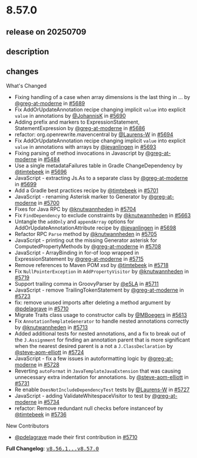 # 8.57.0

## release on 20250709

## description

## changes

What's Changed

* Fixing handling of a case when array dimensions is the last thing in … by <a class="user-mention notranslate" data-hovercard-type="user" data-hovercard-url="/users/greg-at-moderne/hovercard" data-octo-click="hovercard-link-click" data-octo-dimensions="link_type:self" href="https://github.com/greg-at-moderne">@greg-at-moderne</a> in <a class="issue-link js-issue-link" data-error-text="Failed to load title" data-id="3188540187" data-permission-text="Title is private" data-url="https://github.com/openrewrite/rewrite/issues/5689" data-hovercard-type="pull_request" data-hovercard-url="/openrewrite/rewrite/pull/5689/hovercard" href="https://github.com/openrewrite/rewrite/pull/5689">#5689</a>
* Fix AddOrUpdateAnnotation recipe changing implicit <code>value</code> into explicit <code>value</code> in annotations by <a class="user-mention notranslate" data-hovercard-type="user" data-hovercard-url="/users/JohannisK/hovercard" data-octo-click="hovercard-link-click" data-octo-dimensions="link_type:self" href="https://github.com/JohannisK">@JohannisK</a> in <a class="issue-link js-issue-link" data-error-text="Failed to load title" data-id="3188654101" data-permission-text="Title is private" data-url="https://github.com/openrewrite/rewrite/issues/5690" data-hovercard-type="pull_request" data-hovercard-url="/openrewrite/rewrite/pull/5690/hovercard" href="https://github.com/openrewrite/rewrite/pull/5690">#5690</a>
* Adding prefix and markers to ExpressionStatement, StatementExpression by <a class="user-mention notranslate" data-hovercard-type="user" data-hovercard-url="/users/greg-at-moderne/hovercard" data-octo-click="hovercard-link-click" data-octo-dimensions="link_type:self" href="https://github.com/greg-at-moderne">@greg-at-moderne</a> in <a class="issue-link js-issue-link" data-error-text="Failed to load title" data-id="3188143095" data-permission-text="Title is private" data-url="https://github.com/openrewrite/rewrite/issues/5686" data-hovercard-type="pull_request" data-hovercard-url="/openrewrite/rewrite/pull/5686/hovercard" href="https://github.com/openrewrite/rewrite/pull/5686">#5686</a>
* refactor: org.openrewrite.mavencentral by <a class="user-mention notranslate" data-hovercard-type="user" data-hovercard-url="/users/Laurens-W/hovercard" data-octo-click="hovercard-link-click" data-octo-dimensions="link_type:self" href="https://github.com/Laurens-W">@Laurens-W</a> in <a class="issue-link js-issue-link" data-error-text="Failed to load title" data-id="3192096394" data-permission-text="Title is private" data-url="https://github.com/openrewrite/rewrite/issues/5694" data-hovercard-type="pull_request" data-hovercard-url="/openrewrite/rewrite/pull/5694/hovercard" href="https://github.com/openrewrite/rewrite/pull/5694">#5694</a>
* Fix AddOrUpdateAnnotation recipe changing implicit <code>value</code> into explicit <code>value</code> in annotations with arrays by <a class="user-mention notranslate" data-hovercard-type="user" data-hovercard-url="/users/jevanlingen/hovercard" data-octo-click="hovercard-link-click" data-octo-dimensions="link_type:self" href="https://github.com/jevanlingen">@jevanlingen</a> in <a class="issue-link js-issue-link" data-error-text="Failed to load title" data-id="3191683776" data-permission-text="Title is private" data-url="https://github.com/openrewrite/rewrite/issues/5693" data-hovercard-type="pull_request" data-hovercard-url="/openrewrite/rewrite/pull/5693/hovercard" href="https://github.com/openrewrite/rewrite/pull/5693">#5693</a>
* Fixing parsing of method invocations in Javascript by <a class="user-mention notranslate" data-hovercard-type="user" data-hovercard-url="/users/greg-at-moderne/hovercard" data-octo-click="hovercard-link-click" data-octo-dimensions="link_type:self" href="https://github.com/greg-at-moderne">@greg-at-moderne</a> in <a class="issue-link js-issue-link" data-error-text="Failed to load title" data-id="3083729580" data-permission-text="Title is private" data-url="https://github.com/openrewrite/rewrite/issues/5484" data-hovercard-type="pull_request" data-hovercard-url="/openrewrite/rewrite/pull/5484/hovercard" href="https://github.com/openrewrite/rewrite/pull/5484">#5484</a>
* Use a single metadataFailures table in Gradle ChangeDependency by <a class="user-mention notranslate" data-hovercard-type="user" data-hovercard-url="/users/timtebeek/hovercard" data-octo-click="hovercard-link-click" data-octo-dimensions="link_type:self" href="https://github.com/timtebeek">@timtebeek</a> in <a class="issue-link js-issue-link" data-error-text="Failed to load title" data-id="3195403935" data-permission-text="Title is private" data-url="https://github.com/openrewrite/rewrite/issues/5696" data-hovercard-type="pull_request" data-hovercard-url="/openrewrite/rewrite/pull/5696/hovercard" href="https://github.com/openrewrite/rewrite/pull/5696">#5696</a>
* JavaScript - extracting Js.As to a separate class by <a class="user-mention notranslate" data-hovercard-type="user" data-hovercard-url="/users/greg-at-moderne/hovercard" data-octo-click="hovercard-link-click" data-octo-dimensions="link_type:self" href="https://github.com/greg-at-moderne">@greg-at-moderne</a> in <a class="issue-link js-issue-link" data-error-text="Failed to load title" data-id="3196457910" data-permission-text="Title is private" data-url="https://github.com/openrewrite/rewrite/issues/5699" data-hovercard-type="pull_request" data-hovercard-url="/openrewrite/rewrite/pull/5699/hovercard" href="https://github.com/openrewrite/rewrite/pull/5699">#5699</a>
* Add a Gradle best practices recipe by <a class="user-mention notranslate" data-hovercard-type="user" data-hovercard-url="/users/timtebeek/hovercard" data-octo-click="hovercard-link-click" data-octo-dimensions="link_type:self" href="https://github.com/timtebeek">@timtebeek</a> in <a class="issue-link js-issue-link" data-error-text="Failed to load title" data-id="3196765420" data-permission-text="Title is private" data-url="https://github.com/openrewrite/rewrite/issues/5701" data-hovercard-type="pull_request" data-hovercard-url="/openrewrite/rewrite/pull/5701/hovercard" href="https://github.com/openrewrite/rewrite/pull/5701">#5701</a>
* JavaScript - renaming Asterisk marker to Generator by <a class="user-mention notranslate" data-hovercard-type="user" data-hovercard-url="/users/greg-at-moderne/hovercard" data-octo-click="hovercard-link-click" data-octo-dimensions="link_type:self" href="https://github.com/greg-at-moderne">@greg-at-moderne</a> in <a class="issue-link js-issue-link" data-error-text="Failed to load title" data-id="3196701600" data-permission-text="Title is private" data-url="https://github.com/openrewrite/rewrite/issues/5700" data-hovercard-type="pull_request" data-hovercard-url="/openrewrite/rewrite/pull/5700/hovercard" href="https://github.com/openrewrite/rewrite/pull/5700">#5700</a>
* Fixes for Java RPC by <a class="user-mention notranslate" data-hovercard-type="user" data-hovercard-url="/users/knutwannheden/hovercard" data-octo-click="hovercard-link-click" data-octo-dimensions="link_type:self" href="https://github.com/knutwannheden">@knutwannheden</a> in <a class="issue-link js-issue-link" data-error-text="Failed to load title" data-id="3198280085" data-permission-text="Title is private" data-url="https://github.com/openrewrite/rewrite/issues/5704" data-hovercard-type="pull_request" data-hovercard-url="/openrewrite/rewrite/pull/5704/hovercard" href="https://github.com/openrewrite/rewrite/pull/5704">#5704</a>
* Fix <code>FindDependency</code> to exclude constraints by <a class="user-mention notranslate" data-hovercard-type="user" data-hovercard-url="/users/knutwannheden/hovercard" data-octo-click="hovercard-link-click" data-octo-dimensions="link_type:self" href="https://github.com/knutwannheden">@knutwannheden</a> in <a class="issue-link js-issue-link" data-error-text="Failed to load title" data-id="3170710556" data-permission-text="Title is private" data-url="https://github.com/openrewrite/rewrite/issues/5663" data-hovercard-type="pull_request" data-hovercard-url="/openrewrite/rewrite/pull/5663/hovercard" href="https://github.com/openrewrite/rewrite/pull/5663">#5663</a>
* Untangle the <code>addOnly</code> and <code>appendArray</code> options for AddOrUpdateAnnotationAttribute recipe by <a class="user-mention notranslate" data-hovercard-type="user" data-hovercard-url="/users/jevanlingen/hovercard" data-octo-click="hovercard-link-click" data-octo-dimensions="link_type:self" href="https://github.com/jevanlingen">@jevanlingen</a> in <a class="issue-link js-issue-link" data-error-text="Failed to load title" data-id="3196013155" data-permission-text="Title is private" data-url="https://github.com/openrewrite/rewrite/issues/5698" data-hovercard-type="pull_request" data-hovercard-url="/openrewrite/rewrite/pull/5698/hovercard" href="https://github.com/openrewrite/rewrite/pull/5698">#5698</a>
* Refactor RPC <code>Parse</code> method by <a class="user-mention notranslate" data-hovercard-type="user" data-hovercard-url="/users/knutwannheden/hovercard" data-octo-click="hovercard-link-click" data-octo-dimensions="link_type:self" href="https://github.com/knutwannheden">@knutwannheden</a> in <a class="issue-link js-issue-link" data-error-text="Failed to load title" data-id="3199067083" data-permission-text="Title is private" data-url="https://github.com/openrewrite/rewrite/issues/5705" data-hovercard-type="pull_request" data-hovercard-url="/openrewrite/rewrite/pull/5705/hovercard" href="https://github.com/openrewrite/rewrite/pull/5705">#5705</a>
* JavaScript - printing out the missing Generator asterisk for ComputedPropertyMethods by <a class="user-mention notranslate" data-hovercard-type="user" data-hovercard-url="/users/greg-at-moderne/hovercard" data-octo-click="hovercard-link-click" data-octo-dimensions="link_type:self" href="https://github.com/greg-at-moderne">@greg-at-moderne</a> in <a class="issue-link js-issue-link" data-error-text="Failed to load title" data-id="3199573416" data-permission-text="Title is private" data-url="https://github.com/openrewrite/rewrite/issues/5708" data-hovercard-type="pull_request" data-hovercard-url="/openrewrite/rewrite/pull/5708/hovercard" href="https://github.com/openrewrite/rewrite/pull/5708">#5708</a>
* JavaScript - ArrayBinding in for-of loop wrapped in ExpressionStatement by <a class="user-mention notranslate" data-hovercard-type="user" data-hovercard-url="/users/greg-at-moderne/hovercard" data-octo-click="hovercard-link-click" data-octo-dimensions="link_type:self" href="https://github.com/greg-at-moderne">@greg-at-moderne</a> in <a class="issue-link js-issue-link" data-error-text="Failed to load title" data-id="3201594194" data-permission-text="Title is private" data-url="https://github.com/openrewrite/rewrite/issues/5715" data-hovercard-type="pull_request" data-hovercard-url="/openrewrite/rewrite/pull/5715/hovercard" href="https://github.com/openrewrite/rewrite/pull/5715">#5715</a>
* Remove references to Maven POM xsd by <a class="user-mention notranslate" data-hovercard-type="user" data-hovercard-url="/users/timtebeek/hovercard" data-octo-click="hovercard-link-click" data-octo-dimensions="link_type:self" href="https://github.com/timtebeek">@timtebeek</a> in <a class="issue-link js-issue-link" data-error-text="Failed to load title" data-id="3202396792" data-permission-text="Title is private" data-url="https://github.com/openrewrite/rewrite/issues/5718" data-hovercard-type="pull_request" data-hovercard-url="/openrewrite/rewrite/pull/5718/hovercard" href="https://github.com/openrewrite/rewrite/pull/5718">#5718</a>
* Fix <code>NullPointerException</code> in <code>AddPropertyVisitor</code> by <a class="user-mention notranslate" data-hovercard-type="user" data-hovercard-url="/users/knutwannheden/hovercard" data-octo-click="hovercard-link-click" data-octo-dimensions="link_type:self" href="https://github.com/knutwannheden">@knutwannheden</a> in <a class="issue-link js-issue-link" data-error-text="Failed to load title" data-id="3203033971" data-permission-text="Title is private" data-url="https://github.com/openrewrite/rewrite/issues/5719" data-hovercard-type="pull_request" data-hovercard-url="/openrewrite/rewrite/pull/5719/hovercard" href="https://github.com/openrewrite/rewrite/pull/5719">#5719</a>
* Support trailing comma in GroovyParser by <a class="user-mention notranslate" data-hovercard-type="user" data-hovercard-url="/users/e5LA/hovercard" data-octo-click="hovercard-link-click" data-octo-dimensions="link_type:self" href="https://github.com/e5LA">@e5LA</a> in <a class="issue-link js-issue-link" data-error-text="Failed to load title" data-id="3200514600" data-permission-text="Title is private" data-url="https://github.com/openrewrite/rewrite/issues/5711" data-hovercard-type="pull_request" data-hovercard-url="/openrewrite/rewrite/pull/5711/hovercard" href="https://github.com/openrewrite/rewrite/pull/5711">#5711</a>
* JavaScript - remove TrailingTokenStatement by <a class="user-mention notranslate" data-hovercard-type="user" data-hovercard-url="/users/greg-at-moderne/hovercard" data-octo-click="hovercard-link-click" data-octo-dimensions="link_type:self" href="https://github.com/greg-at-moderne">@greg-at-moderne</a> in <a class="issue-link js-issue-link" data-error-text="Failed to load title" data-id="3208181969" data-permission-text="Title is private" data-url="https://github.com/openrewrite/rewrite/issues/5723" data-hovercard-type="pull_request" data-hovercard-url="/openrewrite/rewrite/pull/5723/hovercard" href="https://github.com/openrewrite/rewrite/pull/5723">#5723</a>
* fix: remove unused imports after deleting a method argument by <a class="user-mention notranslate" data-hovercard-type="user" data-hovercard-url="/users/pdelagrave/hovercard" data-octo-click="hovercard-link-click" data-octo-dimensions="link_type:self" href="https://github.com/pdelagrave">@pdelagrave</a> in <a class="issue-link js-issue-link" data-error-text="Failed to load title" data-id="3200485533" data-permission-text="Title is private" data-url="https://github.com/openrewrite/rewrite/issues/5710" data-hovercard-type="pull_request" data-hovercard-url="/openrewrite/rewrite/pull/5710/hovercard" href="https://github.com/openrewrite/rewrite/pull/5710">#5710</a>
* Migrate Traits class usage to constructor calls by <a class="user-mention notranslate" data-hovercard-type="user" data-hovercard-url="/users/MBoegers/hovercard" data-octo-click="hovercard-link-click" data-octo-dimensions="link_type:self" href="https://github.com/MBoegers">@MBoegers</a> in <a class="issue-link js-issue-link" data-error-text="Failed to load title" data-id="3139574421" data-permission-text="Title is private" data-url="https://github.com/openrewrite/rewrite/issues/5613" data-hovercard-type="pull_request" data-hovercard-url="/openrewrite/rewrite/pull/5613/hovercard" href="https://github.com/openrewrite/rewrite/pull/5613">#5613</a>
* Fix <code>AnnotationTemplateGenerator</code> to handle nested annotations correctly by <a class="user-mention notranslate" data-hovercard-type="user" data-hovercard-url="/users/knutwannheden/hovercard" data-octo-click="hovercard-link-click" data-octo-dimensions="link_type:self" href="https://github.com/knutwannheden">@knutwannheden</a> in <a class="issue-link js-issue-link" data-error-text="Failed to load title" data-id="3201088357" data-permission-text="Title is private" data-url="https://github.com/openrewrite/rewrite/issues/5713" data-hovercard-type="pull_request" data-hovercard-url="/openrewrite/rewrite/pull/5713/hovercard" href="https://github.com/openrewrite/rewrite/pull/5713">#5713</a>
* Added additional tests for nested annotations, and a fix to break out of the <code>J.Assignment</code> for finding an annotation parent that is more significant when the nearest desired parent is a not a <code>J.ClassDeclaration</code> by <a class="user-mention notranslate" data-hovercard-type="user" data-hovercard-url="/users/steve-aom-elliott/hovercard" data-octo-click="hovercard-link-click" data-octo-dimensions="link_type:self" href="https://github.com/steve-aom-elliott">@steve-aom-elliott</a> in <a class="issue-link js-issue-link" data-error-text="Failed to load title" data-id="3210005968" data-permission-text="Title is private" data-url="https://github.com/openrewrite/rewrite/issues/5724" data-hovercard-type="pull_request" data-hovercard-url="/openrewrite/rewrite/pull/5724/hovercard" href="https://github.com/openrewrite/rewrite/pull/5724">#5724</a>
* JavaScript - fix a few issues in autoformatting logic by <a class="user-mention notranslate" data-hovercard-type="user" data-hovercard-url="/users/greg-at-moderne/hovercard" data-octo-click="hovercard-link-click" data-octo-dimensions="link_type:self" href="https://github.com/greg-at-moderne">@greg-at-moderne</a> in <a class="issue-link js-issue-link" data-error-text="Failed to load title" data-id="3212106138" data-permission-text="Title is private" data-url="https://github.com/openrewrite/rewrite/issues/5728" data-hovercard-type="pull_request" data-hovercard-url="/openrewrite/rewrite/pull/5728/hovercard" href="https://github.com/openrewrite/rewrite/pull/5728">#5728</a>
* Reverting <code>autoFormat</code> in <code>JavaTemplateJavaExtension</code> that was causing unnecessary extra indentation for annotations. by <a class="user-mention notranslate" data-hovercard-type="user" data-hovercard-url="/users/steve-aom-elliott/hovercard" data-octo-click="hovercard-link-click" data-octo-dimensions="link_type:self" href="https://github.com/steve-aom-elliott">@steve-aom-elliott</a> in <a class="issue-link js-issue-link" data-error-text="Failed to load title" data-id="3213322321" data-permission-text="Title is private" data-url="https://github.com/openrewrite/rewrite/issues/5731" data-hovercard-type="pull_request" data-hovercard-url="/openrewrite/rewrite/pull/5731/hovercard" href="https://github.com/openrewrite/rewrite/pull/5731">#5731</a>
* Re enable <code>DoesNotIncludeDependencyTest</code> tests by <a class="user-mention notranslate" data-hovercard-type="user" data-hovercard-url="/users/Laurens-W/hovercard" data-octo-click="hovercard-link-click" data-octo-dimensions="link_type:self" href="https://github.com/Laurens-W">@Laurens-W</a> in <a class="issue-link js-issue-link" data-error-text="Failed to load title" data-id="3211638752" data-permission-text="Title is private" data-url="https://github.com/openrewrite/rewrite/issues/5727" data-hovercard-type="pull_request" data-hovercard-url="/openrewrite/rewrite/pull/5727/hovercard" href="https://github.com/openrewrite/rewrite/pull/5727">#5727</a>
* JavaScript - adding ValidateWhitespaceVisitor to test by <a class="user-mention notranslate" data-hovercard-type="user" data-hovercard-url="/users/greg-at-moderne/hovercard" data-octo-click="hovercard-link-click" data-octo-dimensions="link_type:self" href="https://github.com/greg-at-moderne">@greg-at-moderne</a> in <a class="issue-link js-issue-link" data-error-text="Failed to load title" data-id="3215019651" data-permission-text="Title is private" data-url="https://github.com/openrewrite/rewrite/issues/5734" data-hovercard-type="pull_request" data-hovercard-url="/openrewrite/rewrite/pull/5734/hovercard" href="https://github.com/openrewrite/rewrite/pull/5734">#5734</a>
* refactor: Remove redundant null checks before instanceof by <a class="user-mention notranslate" data-hovercard-type="user" data-hovercard-url="/users/timtebeek/hovercard" data-octo-click="hovercard-link-click" data-octo-dimensions="link_type:self" href="https://github.com/timtebeek">@timtebeek</a> in <a class="issue-link js-issue-link" data-error-text="Failed to load title" data-id="3215067864" data-permission-text="Title is private" data-url="https://github.com/openrewrite/rewrite/issues/5736" data-hovercard-type="pull_request" data-hovercard-url="/openrewrite/rewrite/pull/5736/hovercard" href="https://github.com/openrewrite/rewrite/pull/5736">#5736</a>

New Contributors

* <a class="user-mention notranslate" data-hovercard-type="user" data-hovercard-url="/users/pdelagrave/hovercard" data-octo-click="hovercard-link-click" data-octo-dimensions="link_type:self" href="https://github.com/pdelagrave">@pdelagrave</a> made their first contribution in <a class="issue-link js-issue-link" data-error-text="Failed to load title" data-id="3200485533" data-permission-text="Title is private" data-url="https://github.com/openrewrite/rewrite/issues/5710" data-hovercard-type="pull_request" data-hovercard-url="/openrewrite/rewrite/pull/5710/hovercard" href="https://github.com/openrewrite/rewrite/pull/5710">#5710</a>

<strong>Full Changelog</strong>: <a class="commit-link" href="https://github.com/openrewrite/rewrite/compare/v8.56.1...v8.57.0"><tt>v8.56.1...v8.57.0</tt></a>

